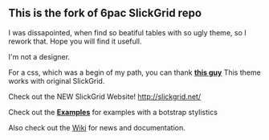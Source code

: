 ## This is the fork of 6pac SlickGrid repo

I was dissapointed, when find so beatiful tables with so ugly theme, so I rework that.
Hope you will find it usefull.

I'm not a designer.

For a css, which was a begin of my path, you can thank **[this guy](https://github.com/reebalazs/SlickGrid-bootstrap)**
This theme works with original SlickGrid.


Check out the NEW SlickGrid Website! http://slickgrid.net/

Check out the **[Examples](https://github.com/ldmonster/SlickGrid-BotstrapTheme/tree/master/examples)** for examples with a botstrap stylistics

Also check out the [Wiki](https://github.com/6pac/SlickGrid/wiki) for news and documentation.


